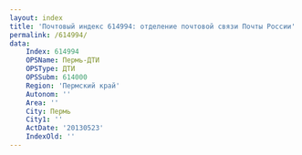 ```yaml
---
layout: index
title: 'Почтовый индекс 614994: отделение почтовой связи Почты России'
permalink: /614994/
data:
    Index: 614994
    OPSName: Пермь-ДТИ
    OPSType: ДТИ
    OPSSubm: 614000
    Region: 'Пермский край'
    Autonom: ''
    Area: ''
    City: Пермь
    City1: ''
    ActDate: '20130523'
    IndexOld: ''
---
```

